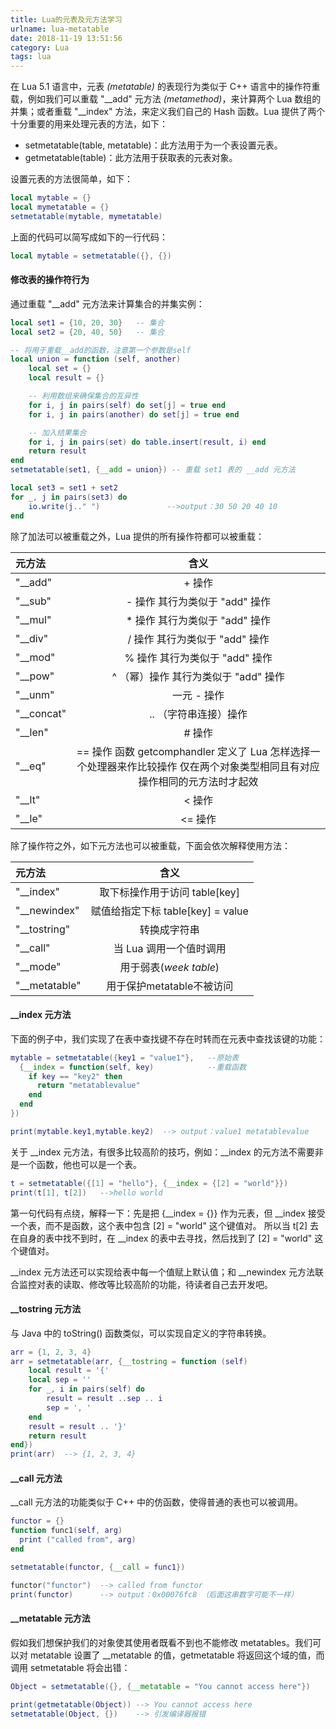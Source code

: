 ```yaml
---
title: Lua的元表及元方法学习
urlname: lua-metatable
date: 2018-11-19 13:51:56
category: Lua
tags: lua
---
```


在 Lua 5.1 语言中，元表 *(metatable)* 的表现行为类似于 C++ 语言中的操作符重载，例如我们可以重载 "\_\_add" 元方法 *(metamethod)*，来计算两个 Lua 数组的并集；或者重载 "\_\_index" 方法，来定义我们自己的 Hash 函数。Lua 提供了两个十分重要的用来处理元表的方法，如下：

- setmetatable(table, metatable)：此方法用于为一个表设置元表。
- getmetatable(table)：此方法用于获取表的元表对象。

<!-- more -->

设置元表的方法很简单，如下：

```lua
local mytable = {}
local mymetatable = {}
setmetatable(mytable, mymetatable)
```

上面的代码可以简写成如下的一行代码：

```lua
local mytable = setmetatable({}, {})
```


#### 修改表的操作符行为

通过重载 "\_\_add" 元方法来计算集合的并集实例：

```lua
local set1 = {10, 20, 30}   -- 集合
local set2 = {20, 40, 50}   -- 集合

-- 将用于重载__add的函数，注意第一个参数是self
local union = function (self, another)
    local set = {}
    local result = {}

    -- 利用数组来确保集合的互异性
    for i, j in pairs(self) do set[j] = true end
    for i, j in pairs(another) do set[j] = true end

    -- 加入结果集合
    for i, j in pairs(set) do table.insert(result, i) end
    return result
end
setmetatable(set1, {__add = union}) -- 重载 set1 表的 __add 元方法

local set3 = set1 + set2
for _, j in pairs(set3) do
    io.write(j.." ")               -->output：30 50 20 40 10
end
```

除了加法可以被重载之外，Lua 提供的所有操作符都可以被重载：

| 元方法 | 含义 |
|:--|:--:|
|"__add"| + 操作|
|"__sub"| - 操作 其行为类似于 "add" 操作|
|"__mul"| * 操作 其行为类似于 "add" 操作|
|"__div"| / 操作 其行为类似于 "add" 操作|
|"__mod"| % 操作 其行为类似于 "add" 操作|
|"__pow"| ^ （幂）操作 其行为类似于 "add" 操作|
|"__unm"| 一元 - 操作|
|"__concat"| .. （字符串连接）操作|
|"__len"| # 操作|
|"__eq"| == 操作 函数 getcomphandler 定义了 Lua 怎样选择一个处理器来作比较操作 仅在两个对象类型相同且有对应操作相同的元方法时才起效|
|"__lt"| < 操作|
|"__le"| <= 操作|

除了操作符之外，如下元方法也可以被重载，下面会依次解释使用方法：

| 元方法 | 含义 |
|:--|:--:|
|"__index"| 取下标操作用于访问 table[key] |
|"__newindex"| 赋值给指定下标 table[key] = value |
|"__tostring"| 转换成字符串 |
|"__call"| 当 Lua 调用一个值时调用|
|"__mode"| 用于弱表(*week table*) |
|"__metatable"| 用于保护metatable不被访问 |

#### \_\_index 元方法

下面的例子中，我们实现了在表中查找键不存在时转而在元表中查找该键的功能：

```lua
mytable = setmetatable({key1 = "value1"},   --原始表
  {__index = function(self, key)            --重载函数
    if key == "key2" then
      return "metatablevalue"
    end
  end
})

print(mytable.key1,mytable.key2)  --> output：value1 metatablevalue
```

关于 \_\_index 元方法，有很多比较高阶的技巧，例如：\_\_index 的元方法不需要非是一个函数，他也可以是一个表。

```lua
t = setmetatable({[1] = "hello"}, {__index = {[2] = "world"}})
print(t[1], t[2])   -->hello world
```

第一句代码有点绕，解释一下：先是把 {\_\_index = {}} 作为元表，但 \_\_index 接受一个表，而不是函数，这个表中包含 [2] = "world" 这个键值对。
所以当 t[2] 去在自身的表中找不到时，在 \_\_index 的表中去寻找，然后找到了 [2] = "world" 这个键值对。

\_\_index 元方法还可以实现给表中每一个值赋上默认值；和 \_\_newindex 元方法联合监控对表的读取、修改等比较高阶的功能，待读者自己去开发吧。

#### \_\_tostring 元方法

与 Java 中的 toString() 函数类似，可以实现自定义的字符串转换。

```lua
arr = {1, 2, 3, 4}
arr = setmetatable(arr, {__tostring = function (self)
    local result = '{'
    local sep = ''
    for _, i in pairs(self) do
        result = result ..sep .. i
        sep = ', '
    end
    result = result .. '}'
    return result
end})
print(arr)  --> {1, 2, 3, 4}
```

#### \_\_call 元方法

\_\_call 元方法的功能类似于 C++ 中的仿函数，使得普通的表也可以被调用。

```lua
functor = {}
function func1(self, arg)
  print ("called from", arg)
end

setmetatable(functor, {__call = func1})

functor("functor")  --> called from functor
print(functor)      --> output：0x00076fc8 （后面这串数字可能不一样）
```

#### \_\_metatable 元方法

假如我们想保护我们的对象使其使用者既看不到也不能修改 metatables。我们可以对 metatable 设置了 \_\_metatable 的值，getmetatable 将返回这个域的值，而调用 setmetatable 将会出错：

```lua
Object = setmetatable({}, {__metatable = "You cannot access here"})

print(getmetatable(Object)) --> You cannot access here
setmetatable(Object, {})    --> 引发编译器报错
```
